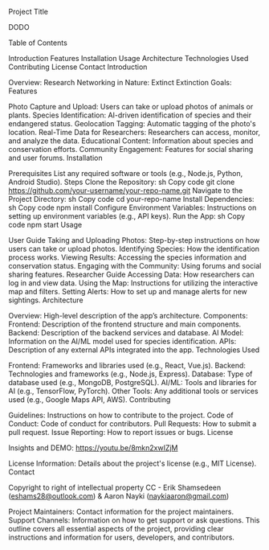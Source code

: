 Project Title

DODO

Table of Contents

Introduction
Features
Installation
Usage
Architecture
Technologies Used
Contributing
License
Contact
Introduction

Overview: Research Networking in Nature: Extinct Extinction
Goals: 
Features

Photo Capture and Upload: Users can take or upload photos of animals or plants.
Species Identification: AI-driven identification of species and their endangered status.
Geolocation Tagging: Automatic tagging of the photo's location.
Real-Time Data for Researchers: Researchers can access, monitor, and analyze the data.
Educational Content: Information about species and conservation efforts.
Community Engagement: Features for social sharing and user forums.
Installation

Prerequisites
List any required software or tools (e.g., Node.js, Python, Android Studio).
Steps
Clone the Repository:
sh
Copy code
git clone https://github.com/your-username/your-repo-name.git
Navigate to the Project Directory:
sh
Copy code
cd your-repo-name
Install Dependencies:
sh
Copy code
npm install
Configure Environment Variables:
Instructions on setting up environment variables (e.g., API keys).
Run the App:
sh
Copy code
npm start
Usage

User Guide
Taking and Uploading Photos: Step-by-step instructions on how users can take or upload photos.
Identifying Species: How the identification process works.
Viewing Results: Accessing the species information and conservation status.
Engaging with the Community: Using forums and social sharing features.
Researcher Guide
Accessing Data: How researchers can log in and view data.
Using the Map: Instructions for utilizing the interactive map and filters.
Setting Alerts: How to set up and manage alerts for new sightings.
Architecture

Overview: High-level description of the app’s architecture.
Components:
Frontend: Description of the frontend structure and main components.
Backend: Description of the backend services and database.
AI Model: Information on the AI/ML model used for species identification.
APIs: Description of any external APIs integrated into the app.
Technologies Used

Frontend: Frameworks and libraries used (e.g., React, Vue.js).
Backend: Technologies and frameworks (e.g., Node.js, Express).
Database: Type of database used (e.g., MongoDB, PostgreSQL).
AI/ML: Tools and libraries for AI (e.g., TensorFlow, PyTorch).
Other Tools: Any additional tools or services used (e.g., Google Maps API, AWS).
Contributing

Guidelines: Instructions on how to contribute to the project.
Code of Conduct: Code of conduct for contributors.
Pull Requests: How to submit a pull request.
Issue Reporting: How to report issues or bugs.
License

Insights and DEMO: 
https://youtu.be/8mkn2xwIZjM


License Information: Details about the project's license (e.g., MIT License).
Contact

Copyright to right of intellectual property CC - 
Erik Shamsedeen (eshams28@outlook.com) & Aaron Nayki (naykiaaron@gmail.com)

Project Maintainers: Contact information for the project maintainers.
Support Channels: Information on how to get support or ask questions.
This outline covers all essential aspects of the project, providing clear instructions and information for users, developers, and contributors.
